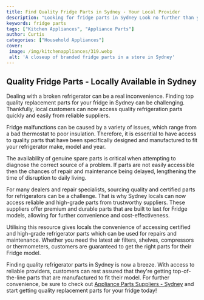 ```yaml
---
title: Find Quality Fridge Parts in Sydney - Your Local Provider
description: "Looking for fridge parts in Sydney Look no further than your local provider they specialize in providing quality fridge parts and more Find out more about what they have to offer"
keywords: fridge parts
tags: ["Kitchen Appliances", "Appliance Parts"]
author: Curtis
categories: ["Household Appliances"]
cover: 
 image: /img/kitchenappliances/319.webp
 alt: 'A closeup of branded fridge parts in a store in Sydney'
---
```

## Quality Fridge Parts - Locally Available in Sydney

Dealing with a broken refrigerator can be a real inconvenience. Finding top quality replacement parts for your fridge in Sydney can be challenging. Thankfully, local customers can now access quality refrigeration parts quickly and easily from reliable suppliers.

Fridge malfunctions can be caused by a variety of issues, which range from a bad thermostat to poor insulation. Therefore, it is essential to have access to quality parts that have been specifically designed and manufactured to fit your refrigerator make, model and year. 

The availability of genuine spare parts is critical when attempting to diagnose the correct source of a problem. If parts are not easily accessible then the chances of repair and maintenance being delayed, lengthening the time of disruption to daily living.

For many dealers and repair specialists, sourcing quality and certified parts for refrigerators can be a challenge. That is why Sydney locals can now access reliable and high-grade parts from trustworthy suppliers. These suppliers offer premium and durable parts that are built to last for Fridge models, allowing for further convenience and cost-effectiveness. 

Utilising this resource gives locals the convenience of accessing certified and high-grade refrigerator parts which can be used for repairs and maintenance. Whether you need the latest air filters, shelves, compressors or thermometers, customers are guaranteed to get the right parts for their Fridge model.

Finding quality refrigerator parts in Sydney is now a breeze. With access to reliable providers, customers can rest assured that they're getting top-of-the-line parts that are manufactured to fit their model. For further convenience, be sure to check out [Appliance Parts Suppliers - Sydney](.pages/appliance-parts-suppliers/australia/sydney) and start getting quality replacement parts for your fridge today!
